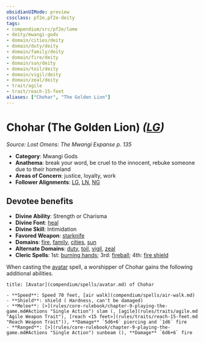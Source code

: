 ```yaml
---
obsidianUIMode: preview
cssclass: pf2e,pf2e-deity
tags:
- compendium/src/pf2e/lome
- deity/mwangi-gods
- domain/cities/deity
- domain/duty/deity
- domain/family/deity
- domain/fire/deity
- domain/sun/deity
- domain/toil/deity
- domain/vigil/deity
- domain/zeal/deity
- trait/agile
- trait/reach-15-feet
aliases: ["Chohar", "The Golden Lion"]
---
```

# Chohar (The Golden Lion) *([LG](rules/traits/lg-b1.md "Lawful Good Alignment Trait"))*  
*Source: Lost Omens: The Mwangi Expanse p. 135*  

- **Category**: Mwangi Gods
- **Anathema**: break your word, be cruel to the innocent, rebuke someone due to their homeland
- **Areas of Concern**: justice, loyalty, work
- **Follower Alignments**: [LG](rules/traits/lg-b1.md "Lawful Good Alignment Trait"), [LN](rules/traits/ln-b1.md "Lawful Neutral Alignment Trait"), [NG](rules/traits/ng-b1.md "Neutral Good Alignment Trait")

## Devotee benefits

- **Divine Ability**: Strength or Charisma
- **Divine Font**: [heal](heal.md)
- **Divine Skill**: Intimidation
- **Favored Weapon**: [starknife](starknife.md)
- **Domains**: [fire](Reference/Compendium/Setting/domains.md#Fire), [family](Reference/Compendium/Setting/domains.md#Family), [cities](Reference/Compendium/Setting/domains.md#Cities), [sun](Reference/Compendium/Setting/domains.md#Sun)
- **Alternate Domains**: [duty](Reference/Compendium/Setting/domains.md#Duty), [toil](Reference/Compendium/Setting/domains.md#Toil), [vigil](Reference/Compendium/Setting/domains.md#Vigil), [zeal](Reference/Compendium/Setting/domains.md#Zeal)
- **Cleric Spells**: 1st: [burning hands](burning-hands.md); 3rd: [fireball](fireball.md); 4th: [fire shield](fire-shield.md)

When casting the [avatar](avatar.md) spell, a worshipper of Chohar gains the following additional abilities.

```ad-embed-avatar
title: [Avatar](compendium/spells/avatar.md) of Chohar

- **Speed**: Speed 70 feet, [air walk](compendium/spells/air-walk.md)
- **Shield**: shield ( Hardness, can't be damaged)
- **Melee**: [>](rules/core-rulebook/chapter-9-playing-the-game.md#Actions "Single Action") slam (, [agile](rules/traits/agile.md "Agile Weapon Trait"), [reach <15 feet>](rules/traits/reach-15-feet.md "Reach Weapon Trait")), **Damage** `5d6+6` piercing and `1d6` fire 
- **Ranged**: [>](rules/core-rulebook/chapter-9-playing-the-game.md#Actions "Single Action") sunbeam (), **Damage** `6d6+6` fire 
```